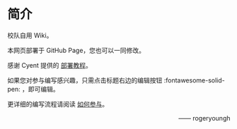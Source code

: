 # 简介

校队自用 Wiki。

本网页部署于 GitHub Page，您也可以一同修改。

感谢 Cyent 提供的 [部署教程](https://cyent.github.io/markdown-with-mkdocs-material/)。

如果您对参与编写感兴趣，只需点击标题右边的编辑按钮 :fontawesome-solid-pen: ，即可编辑。

更详细的编写流程请阅读 [如何参与](关于/如何参与.md)。

<span style="float: right;">—— rogeryoungh</span>

